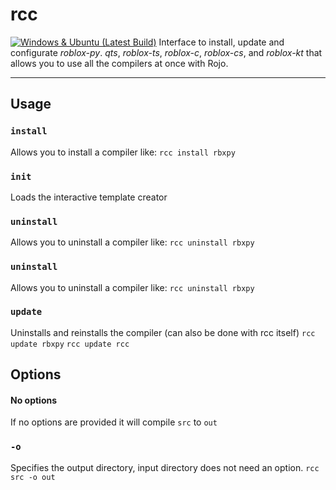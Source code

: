 # rcc
[![Windows & Ubuntu (Latest Build)](https://github.com/roblox-compilers/rcc/actions/workflows/compile.yml/badge.svg)](https://github.com/roblox-compilers/rcc/actions/workflows/compile.yml)
Interface to install, update and configurate *roblox-py*. *qts*, *roblox-ts*, *roblox-c*, *roblox-cs*, and *roblox-kt* that allows you to use all the compilers at once with Rojo.
***
## Usage
### `install`
Allows you to install a compiler like:
`rcc install rbxpy`
### `init`
Loads the interactive template creator
### `uninstall`
Allows you to uninstall a compiler like:
`rcc uninstall rbxpy`
### `uninstall`
Allows you to uninstall a compiler like:
`rcc uninstall rbxpy`
### `update`
Uninstalls and reinstalls the compiler (can also be done with rcc itself)
`rcc update rbxpy`
`rcc update rcc`
## Options
#### No options
If no options are provided it will compile `src` to `out`
### `-o`
Specifies the output directory, input directory does not need an option.
`rcc src -o out`

